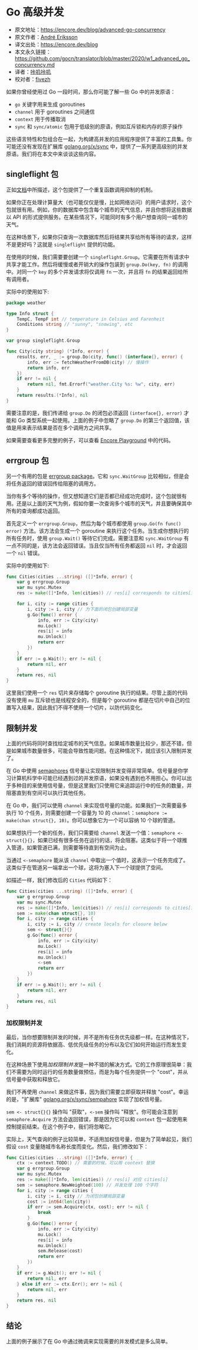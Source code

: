 # Go 高级并发

- 原文地址：https://encore.dev/blog/advanced-go-concurrency
- 原文作者：[André Eriksson](https://encore.dev/blog)
- 译文出处：https://encore.dev/blog
- 本文永久链接：https://github.com/gocn/translator/blob/master/2020/w1_advanced_go_concurrency.md
- 译者：[咔叽咔叽](https://github.com/watermelo)
- 校对者：[fivezh](https://github.com/fivezh)

如果你曾经使用过 Go 一段时间，那么你可能了解一些 Go 中的并发原语：

*   `go` 关键字用来生成 goroutines
*   `channel` 用于 goroutines 之间通信
*   `context` 用于传播取消
*   `sync` 和 `sync/atomic` 包用于低级别的原语，例如互斥锁和内存的原子操作

这些语言特性和包组合在一起，为构建高并发的应用程序提供了丰富的工具集。你可能还没有发现在扩展库 [golang.org/x/sync](https://pkg.go.dev/golang.org/x/sync) 中，提供了一系列更高级别的并发原语。我们将在本文中来谈谈这些内容。

## singleflight 包

正如[文档](https://pkg.go.dev/golang.org/x/sync/singleflight?tab=doc)中所描述，这个包提供了一个重复函数调用抑制的机制。

如果你正在处理计算量大（也可能仅仅是慢，比如网络访问）的用户请求时，这个包就很有用。例如，你的数据库中包含每个城市的天气信息，并且你想将这些数据以 API 的形式提供服务。在某些情况下，可能同时有多个用户想查询同一城市的天气。

在这种场景下，如果你只查询一次数据库然后将结果共享给所有等待的请求，这样不是更好吗？这就是 `singleflight` 提供的功能。

在使用的时候，我们需要要创建一个 `singleflight.Group`。它需要在所有请求中共享才能工作。然后将缓慢或者开销大的操作包装到 `group.Do(key, fn)` 的调用中。对同一个 `key` 的多个并发请求将仅调用 `fn` 一次，并且将 `fn` 的结果返回给所有调用者。  

实际中的使用如下:

```go
package weather

type Info struct {
    TempC, TempF int // temperature in Celsius and Farenheit
    Conditions string // "sunny", "snowing", etc
}

var group singleflight.Group

func City(city string) (*Info, error) {
    results, err, _ := group.Do(city, func() (interface{}, error) {
        info, err := fetchWeatherFromDB(city) // 慢操作
        return info, err
    })
    if err != nil {
        return nil, fmt.Errorf("weather.City %s: %w", city, err)
    }
    return results.(*Info), nil
}
```

需要注意的是，我们传递给 `group.Do` 的闭包必须返回 `(interface{}, error)` 才能和 Go 类型系统一起使用。上面的例子中忽略了 `group.Do` 的第三个返回值，该值是用来表示结果是否在多个调用方之间共享。

如果需要查看更多完整的例子，可以查看 [Encore Playground](https://play.encore.dev/663hvcGbpq-rtw) 中的代码。

## errgroup 包

另一个有用的包是 [errgroup package](https://pkg.go.dev/golang.org/x/sync/errgroup?tab=doc)。它和 `sync.WaitGroup` 比较相似，但是会将任务返回的错误回传给阻塞的调用方。

当你有多个等待的操作，但又想知道它们是否都已经成功完成时，这个包就很有用。还是以上面的天气为例，假如你要一次查询多个城市的天气，并且要确保其中所有的查询都成功返回。

首先定义一个 `errgroup.Group`，然后为每个城市都使用 `group.Go(fn func() error)` 方法。该方法会生成一个 goroutine 来执行这个任务。当生成你想执行的所有任务时，使用 `group.Wait()` 等待它们完成。需要注意和 `sync.WaitGroup` 有一点不同的是，该方法会返回错误。当且仅当所有任务都返回 `nil` 时，才会返回一个 `nil` 错误。

实际中的使用如下:

```go
func Cities(cities ...string) ([]*Info, error) {
    var g errgroup.Group
    var mu sync.Mutex
    res := make([]*Info, len(cities)) // res[i] corresponds to cities[i]

    for i, city := range cities {
        i, city := i, city // 为下面的闭包创建局部变量
        g.Go(func() error {
            info, err := City(city)
            mu.Lock()
            res[i] = info
            mu.Unlock()
            return err
        })
    }
    if err := g.Wait(); err != nil {
        return nil, err
    }
    return res, nil
}
```

这里我们使用一个 `res` 切片来存储每个 goroutine 执行的结果。尽管上面的代码没有使用 `mu` 互斥锁也是线程安全的，但是每个 goroutine 都是在切片中自己的位置写入结果，因此我们不得不使用一个切片，以防代码变化。

## 限制并发

上面的代码将同时查找给定城市的天气信息。如果城市数量比较少，那还不错，但是如果城市数量很多，可能会导致性能问题。在这种情况下，就应该引入限制并发了。

在 Go 中使用 [semaphores](https://www.guru99.com/semaphore-in-operating-system.html) 信号量让实现限制并发变得非常简单。信号量是你学习计算机科学中可能已经遇到过的并发原语，如果没有遇到也不用担心。你可以出于多种目的来使用信号量，但是这里我们只使用它来追踪运行中的任务的数量，并阻塞直到有空间可以执行其他任务。

在 Go 中，我们可以使用 `channel` 来实现信号量的功能。如果我们一次需要最多执行 10 个任务，则需要创建一个容量为 10 的 `channel`：`semaphore := make(chan struct{}, 10)`。你可以想象它为一个可以容纳 10 个球的管道。

如果想执行一个新的任务，我们只需要给 `channel` 发送一个值：`semaphore <- struct{}{}`，如果已经有很多任务在运行的话，将会阻塞。这类似于将一个球推入管道，如果管道已满，则需要等待直到有空间为止。

当通过 `<-semaphore` 能从该 `channel` 中取出一个值时，这表示一个任务完成了。这类似于在管道另一端拿出一个球，这将为塞入下一个球提供了空间。

如描述一样，我们修改后的 `Cities` 代码如下：

```go
func Cities(cities ...string) ([]*Info, error) {
    var g errgroup.Group
    var mu sync.Mutex
    res := make([]*Info, len(cities)) // res[i] corresponds to cities[i]
    sem := make(chan struct{}, 10)
    for i, city := range cities {
        i, city := i, city // create locals for closure below
        sem <- struct{}{}
        g.Go(func() error {
            info, err := City(city)
            mu.Lock()
            res[i] = info
            mu.Unlock()
            <-sem
            return err
        })
    }
    if err := g.Wait(); err != nil {
        return nil, err
    }
    return res, nil
}
```

### 加权限制并发

最后，当你想要限制并发的时候，并不是所有任务优先级都一样。在这种情况下，我们消耗的资源将依据高、低优先级任务的分布以及它们如何开始运行而发生变化。

在这种场景下使用*加权限制并发*是一种不错的解决方式。它的工作原理很简单：我们不需要为同时运行的任务数量做预估，而是为每个任务提供一个 "cost"，并从信号量中获取和释放它。

我们不再使用 `channel` 来做这件事，因为我们需要立即获取并释放 "cost"。幸运的是，"扩展库" [golang.org/x/sync/sempahore](https://pkg.go.dev/golang.org/x/sync@v0.0.0-20190911185100-cd5d95a43a6e/semaphore?tab=doc) 实现了加权信号量。

`sem <- struct{}{}` 操作叫 "获取"，`<-sem` 操作叫 "释放"。你可能会注意到 `semaphore.Acquire` 方法会返回错误，那是因为它可以和 `context` 包一起使用来控制提前结束。在这个例子中，我们将忽略它。

实际上，天气查询的例子比较简单，不适用加权信号量，但是为了简单起见，我们假设 `cost` 变量随城市名称长度而变化。然后，我们修改如下：

```go
func Cities(cities ...string) ([]*Info, error) {
    ctx := context.TODO() // 需要的时候，可以用 context 替换 
    var g errgroup.Group
    var mu sync.Mutex
    res := make([]*Info, len(cities)) // res[i] 对应 cities[i]
    sem := semaphore.NewWeighted(100) // 并发处理 100 个字符
    for i, city := range cities {
        i, city := i, city // 为闭包创建局部变量
        cost := int64(len(city))
        if err := sem.Acquire(ctx, cost); err != nil {
            break
        }
        g.Go(func() error {
            info, err := City(city)
            mu.Lock()
            res[i] = info
            mu.Unlock()
            sem.Release(cost)
            return err
        })
    }
    if err := g.Wait(); err != nil {
        return nil, err
    } else if err := ctx.Err(); err != nil {
        return nil, err
    }
    return res, nil
}
```

## 结论

上面的例子展示了在 Go 中通过微调来实现需要的并发模式是多么简单。